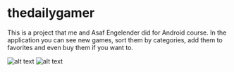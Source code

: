 # thedailygamer

This is a project that me and Asaf Engelender did for Android course.
In the application you can see new games, sort them by categories, add them to favorites and even buy them if you want to.

![alt text](https://i.imgur.com/0e8sTgV.jpg)
![alt text](https://i.imgur.com/coRytNE.jpg)

